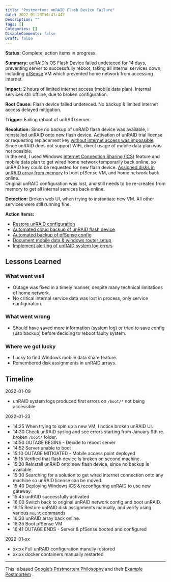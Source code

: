 ```yaml
---
title: "Postmortem: unRAID Flash Device Failure"
date: 2022-01-23T16:43:44Z
Description: ""
Tags: []
Categories: []
DisableComments: false
Draft: false
---
```


**Status:** Complete, action items in progress.

**Summary:** [unRAID's OS](https://unraid.net/)
Flash Device failed undeteced for 14 days, preventing server
to successfully reboot, taking all internal services down, including
[pfSense](https://www.pfsense.org/)
VM which prevented home network from accessing internet.

**Impact:** 2 hours of limited internet access (mobile data plan).
Internal services still offline, due to broken configuration.

**Root Cause:** Flash device failed undeteced. No backup & limited internet
access delayed mitigation.

**Trigger:** Failing reboot of unRAID server.

**Resolution:** Since no backup of unRAID flash device was available,
I reinstalled unRAID onto new flash device. Activation of unRAID trial
license or requesting replacement key
[without internet access was impossible](https://forums.unraid.net/topic/55382-no-internet-no-unraid/).
Since unRAID does not support WiFi, direct usage of mobile data plan was not
possible.  
In the end, I used Windows
[Internet Connection Sharing (ICS)](https://en.wikipedia.org/wiki/Internet_Connection_Sharing)
feature and mobile data plan to get wired home network temporarily back online,
so unRAID key could be requested for new flash device.
[Assigned disks in unRAID array from memory](https://wiki.unraid.net/Manual/Changing_The_Flash_Device#What_to_do_if_you_have_no_backup_and_do_not_know_your_disk_assignments)
to boot pfSense VM, and home network back online.  
Original unRAID configuration was lost, and still needs to be re-created
from memory to get all internal services back online.

**Detection:** Broken web UI, when trying to instantiate new VM. All other
services were still running fine.

**Action Items:**

* [Restore unRAID configuration](https://github.com/datosh/home/issues/4)
* [Automated cloud backup of unRAID flash device](https://github.com/datosh/home/issues/1)
* [Automated backup of pfSense config](https://github.com/datosh/home/issues/3)
* [Document mobile data & windows router setup](https://github.com/datosh/datosh.github.io/issues/1)
* [Implement alerting of unRAID system log errors](https://github.com/datosh/home/issues/5)

## Lessons Learned

### What went well

* Outage was fixed in a timely manner, despite many technical
limitations of home network.
* No critical internal service data was lost in process, only service
configuration.

### What went wrong

* Should have saved more information (system log) or tried to save config
(usb backup) before deciding to reboot faulty system.

### Where we got lucky

* Lucky to find Windows mobile data share feature.
* Remembered disk assignments in unRAID arrays. 

## Timeline

2022-01-09
* unRAID system logs produced first errors on `/boot/*` not being accessible

2022-01-23
* 14:25 When trying to spin up a new VM, I notice broken unRAID UI.
* 14:30 Check unRAID syslog and see errors starting from January 9th re. broken
`/boot/` folder.
* 14:50 OUTAGE BEGINS - Decide to reboot server
* 14:52 Server unable to boot
* 15:10 OUTAGE MITIGATED - Mobile access point deployed
* 15:15 Verified that flash device is broken on second machine.
* 15:20 Reinstall unRAID onto new flash device, since no backup is available.
* 15:30 Searching for a solution to get wired internet connection onto any
machine so unRAID license can be moved.
* 15:40 Deploying Windows ICS & reconfiguring unRAID to use new gateway.
* 15:45 unRAID successfully activated
* 16:00 Switch back to original unRAID network config and boot unRAID.
* 16:15 Restore unRAID disk assignments manually, and verify using various
`mount` commands
* 16:30 unRAID array back online.
* 16:35 Boot pfSense VM
* 16:41 OUTAGE ENDS - Server & pfSense booted and configured

2022-01-xx
* xx:xx Full unRAID configuration manully restored
* xx:xx docker containers manually restarted

---

This is based
[Google’s Postmortem Philosophy](https://sre.google/sre-book/postmortem-culture/)
and their
[Example Postmortem](https://sre.google/sre-book/example-postmortem/)
.
